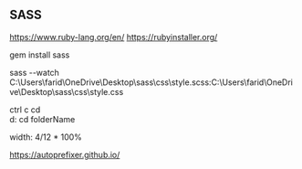 ## SASS

https://www.ruby-lang.org/en/ 
https://rubyinstaller.org/

gem install sass

sass --watch C:\Users\farid\OneDrive\Desktop\sass\css\style.scss:C:\Users\farid\OneDrive\Desktop\sass\css\style.css


ctrl c
cd\
d:
cd folderName

width: 4/12 * 100%

https://autoprefixer.github.io/
